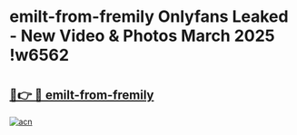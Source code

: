 # emilt-from-fremily Onlyfans Leaked - New Video & Photos March 2025 !w6562

# <h2><a href="https://wv1ihx.iuczelnia.edu.pl?title=emilt-from-fremily&ref=w6562">🔗👉 🔴 emilt-from-fremily</a></h2>

[![acn](https://github.com/user-attachments/assets/0f9c940e-d8b0-45ae-aac7-cd30a18b3e1c)](https://wv1ihx.iuczelnia.edu.pl?title=emilt-from-fremily&ref=w6562)

